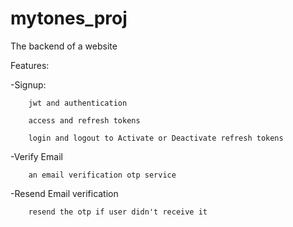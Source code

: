 # mytones_proj

The backend of a website

Features:

-Signup:

```
    jwt and authentication

    access and refresh tokens

    login and logout to Activate or Deactivate refresh tokens
```

-Verify Email

```
    an email verification otp service
```

-Resend Email verification

```
    resend the otp if user didn't receive it
```

